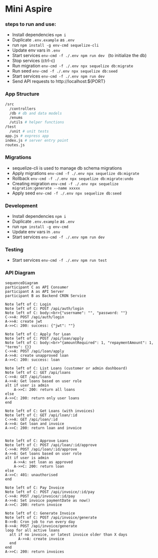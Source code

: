 # Mini Aspire

### steps to run and use:

- Install dependencies `npm i`
- Duplicate `.env.example` as `.env`
- run `npm install -g env-cmd sequelize-cli`
- Update env vars in `.env`
- Start services `env-cmd -f ./.env npm run dev ` (to initialize the db)
- Stop services (ctrl-c)
- Run migration `env-cmd -f ./.env npx sequelize db:migrate `
- Run seed `env-cmd -f ./.env npx sequelize db:seed `
- Start services `env-cmd -f ./.env npm run dev `
- Send API requests to http://localhost:${PORT}

### App Structure

```bash
/src
  /controllers
  /db # db and data models
  /enums
  /utils # helper functions
/test
  /unit # unit tests
app.js # express app
index.js # server entry point
routes.js
```

### Migrations

- sequelize-cli is used to manage db schema migrations
- Apply migrations `env-cmd -f ./.env npx sequelize db:migrate `
- Rollback `env-cmd -f ./.env npx sequelize db:migrate:undo`
- Creating migration `env-cmd -f ./.env npx sequelize migration:generate --name xxxxx`
- Apply seed `env-cmd -f ./.env npx sequelize db:seed `

### Development

- Install dependencies `npm i`
- Duplicate `.env.example` as `.env`
- run `npm install -g env-cmd`
- Update env vars in `.env`
- Start services `env-cmd -f ./.env npm run dev `

### Testing

- Start services `env-cmd -f ./.env npm run test `

### API Diagram

```mermaid
sequenceDiagram
participant C as API Consumer
participant A as API Server
participant B as Backend CRON Service

Note left of C: Login
Note left of C: POST /api/auth/login
Note left of C: body:<br>{"username": "", "password: ""}
C->>A: POST /api/auth/login
A->>A: create jwt
A->>C: 200: success: {"jwt": ""}

Note left of C: Apply for Loan
Note left of C: POST /api/loan/apply
Note left of C: body:<br>"{amountRequired": 1, "repaymentAmount": 1, "terms": {}}
C->>A: POST /api/loan/apply
A->>A: create unapproved loan
A->>C: 200: success: loan

Note left of C: List Loans (customer or admin dashboard)
Note left of C: GET /api/loans
C->>A: GET /api/loans
A->>A: Get loans based on user role
alt if user is admin
    A->>C: 200: return all loans
else
A->>C: 200: return only user loans
end

Note left of C: Get Loans (with invoices)
Note left of C: GET /api/loan/:id
C->>A: GET /api/loan/:id
A->>A: Get loan and invoice
A->>C: 200: return loan and invoice


Note left of C: Approve Loans
Note left of C: POST /api/loan/:id/approve
C->>A: POST /api/loan/:id/approve
A->>A: Get loans based on user role
alt if user is admin
    A->>A: set loan as approved
    A->>C: 200: return loan
else
A->>C: 401: unauthorised
end

Note left of C: Pay Invoice
Note left of C: POST /api/invoice/:id/pay
C->>A: POST /api/invoice/:id/pay
A->>A: Set invoice paymentDate as now()
A->>C: 200: return invoice

Note left of C: Generate Invoice
Note left of C: POST /api/invoice/generate
B->>B: Cron job to run every day
B->>A: POST /api/invoice/generate
loop for all active loans
  alt if no invoice, or latest invoice older than X days
      A->>A: create invoice
  end
end
A->>C: 200: return invoices

```
